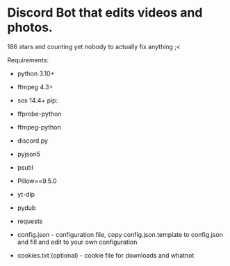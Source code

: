 # Discord Bot that edits videos and photos.

186 stars and counting yet nobody to actually fix anything ;<

Requirements:
- python 3.10+
- ffmpeg 4.3+
- sox 14.4+
pip:
- ffprobe-python
- ffmpeg-python
- discord.py
- pyjson5
- psutil
- Pillow==9.5.0
- yt-dlp
- pydub
- requests
 
- config.json - configuration file, copy config.json.template to config.json and fill and edit to your own configuration
- cookies.txt (optional) - cookie file for downloads and whatnot
